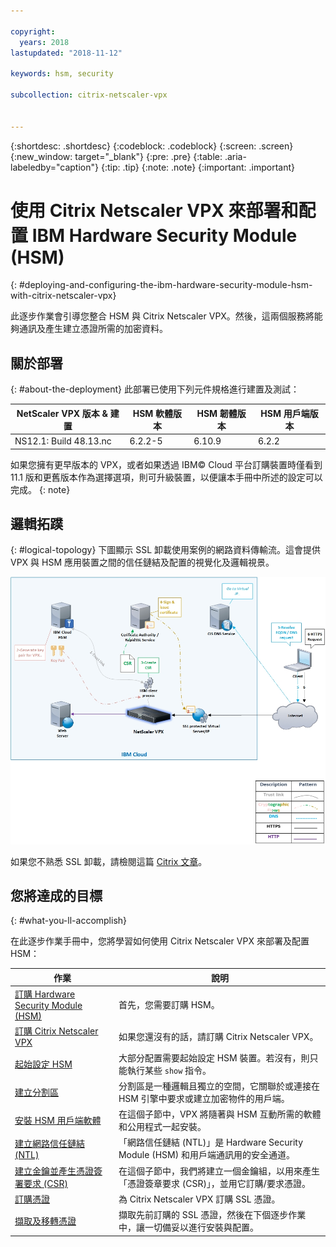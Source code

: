 ```yaml
---

copyright:
  years: 2018
lastupdated: "2018-11-12"

keywords: hsm, security

subcollection: citrix-netscaler-vpx


---
```


{:shortdesc: .shortdesc}
{:codeblock: .codeblock}
{:screen: .screen}
{:new_window: target="_blank"}
{:pre: .pre}
{:table: .aria-labeledby="caption"}
{:tip: .tip}
{:note: .note}
{:important: .important}

# 使用 Citrix Netscaler VPX 來部署和配置 IBM Hardware Security Module (HSM)
{: #deploying-and-configuring-the-ibm-hardware-security-module-hsm-with-citrix-netscaler-vpx}

此逐步作業會引導您整合 HSM 與 Citrix Netscaler VPX。然後，這兩個服務將能夠通訊及產生建立憑證所需的加密資料。

## 關於部署
{: #about-the-deployment}
此部署已使用下列元件規格進行建置及測試：

|NetScaler VPX 版本 & 建置|HSM 軟體版本|HSM 韌體版本|HSM 用戶端版本|
| ------------- | ------------- | ------------- | ------------- |
| NS12.1: Build 48.13.nc | 6.2.2-5 | 6.10.9 | 6.2.2 |

如果您擁有更早版本的 VPX，或者如果透過 IBM© Cloud 平台訂購裝置時僅看到 11.1 版和更舊版本作為選擇選項，則可升級裝置，以便讓本手冊中所述的設定可以完成。
{: note}

## 邏輯拓蹼
{: #logical-topology}
下圖顯示 SSL 卸載使用案例的網路資料傳輸流。這會提供 VPX 與 HSM 應用裝置之間的信任鏈結及配置的視覺化及邏輯視景。

<img src="images/network-flows-logical-topology.jpg" alt="圖片" style="width: 700px;"/>

如果您不熟悉 SSL 卸載，請檢閱這篇 [Citrix 文章](https://docs.citrix.com/en-us/netscaler/12-1/ssl.html)。

## 您將達成的目標

{: #what-you-ll-accomplish}

在此逐步作業手冊中，您將學習如何使用 Citrix Netscaler VPX 來部署及配置 HSM：

 作業 |說明
------------- | -------------
[訂購 Hardware Security Module (HSM)](/docs/infrastructure/citrix-netscaler-vpx?topic=citrix-netscaler-vpx-order-the-ibm-hardware-security-module-hsm-) |首先，您需要訂購 HSM。
[訂購 Citrix Netscaler VPX](/docs/infrastructure/citrix-netscaler-vpx?topic=citrix-netscaler-vpx-order-a-citrix-netscaler-vpx) |如果您還沒有的話，請訂購 Citrix Netscaler VPX。
[起始設定 HSM](/docs/infrastructure/citrix-netscaler-vpx?topic=citrix-netscaler-vpx-initialize-ibm-hardware-security-module-hsm-) |大部分配置需要起始設定 HSM 裝置。若沒有，則只能執行某些 `show` 指令。
[建立分割區](/docs/infrastructure/citrix-netscaler-vpx?topic=citrix-netscaler-vpx-create-a-partition)|分割區是一種邏輯且獨立的空間，它關聯於或連接在 HSM 引擎中要求或建立加密物件的用戶端。
[安裝 HSM 用戶端軟體](/docs/infrastructure/citrix-netscaler-vpx?topic=citrix-netscaler-vpx-install-the-ibm-hardware-security-module-hsm-client-software)|在這個子節中，VPX 將隨著與 HSM 互動所需的軟體和公用程式一起安裝。|
[建立網路信任鏈結 (NTL)](/docs/infrastructure/citrix-netscaler-vpx?topic=citrix-netscaler-vpx-establish-a-network-trust-link-ntl-) |「網路信任鏈結 (NTL)」是 Hardware Security Module (HSM) 和用戶端通訊用的安全通道。|
[建立金鑰並產生憑證簽署要求 (CSR)](/docs/infrastructure/citrix-netscaler-vpx?topic=citrix-netscaler-vpx-create-keys-and-generate-the-certificate-signing-request-csr-) |在這個子節中，我們將建立一個金鑰組，以用來產生「憑證簽章要求 (CSR)」，並用它訂購/要求憑證。|
[訂購憑證](/docs/infrastructure/citrix-netscaler-vpx?topic=citrix-netscaler-vpx-order-an-ssl-certificate) |為 Citrix Netscaler VPX 訂購 SSL 憑證。
[擷取及移轉憑證](/docs/infrastructure/citrix-netscaler-vpx?topic=citrix-netscaler-vpx-retrieve-and-transfer-the-certificate) |擷取先前訂購的 SSL 憑證，然後在下個逐步作業中，讓一切備妥以進行安裝與配置。
